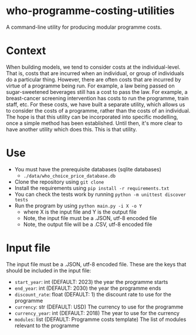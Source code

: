 # who-programme-costing-utilities
A command-line utility for producing modular programme costs.

# Context
When building models, we tend to consider costs at the individual-level.
That is, costs that are incurred when an individual, or group of individuals do a particular thing.
However, there are often costs that are incurred by virtue of a programme being run.
For example, a law being passed on sugar-sweetened beverages still has a cost to pass the law.
For example, a breast-cancer screening intervention has costs to run the programme, train staff, etc.
For these costs, we have built a separate utility, which allows us to consider the costs of a programme, rather than the costs of an individual.
The hope is that this utility can be incorporated into specific modelling, once a simple method has been established.
Until then, it's more clear to have another utility which does this.
This is that utility.

# Use
- You must have the prerequisite databases (sqlite databases)
    - `./data/who_choice_price_database.db`
- Clone the repository using `git clone`
- Install the requirements using `pip install -r requirements.txt`
- You can check the tests work by running `python -m unittest discover tests`
- Run the program by using `python main.py -i X -o Y`
    - where X is the input file and Y is the output file
    - Note, the input file must be a .JSON, utf-8 encoded file
    - Note, the output file will be a .CSV, utf-8 encoded file

# Input file
The input file must be a .JSON, utf-8 encoded file. 
These are the keys that should be included in the input file:
- `start_year`: int (DEFAULT: 2023)
    the year the programme starts
- `end_year`: int (DEFAULT: 2030)
    the year the programme ends
- `discount_rate`: float (DEFAULT: 1)
    the discount rate to use for the programme
- `currency`: str (DEFAULT: USD)
    The currency to use for the programme
- `currency_year`: int (DEFAULT: 2018)
    The year to use for the currency
- `modules`: list (DEFAULT: Programme costs template)
    The list of modules relevant to the programme